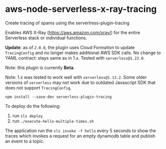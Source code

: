 # aws-node-serverless-x-ray-tracing
Create tracing of spams using the serverlress-plugin-tracing


Enables AWS X-Ray (https://aws.amazon.com/xray/) for the entire Serverless stack or individual functions.

**Update**: as of `2.0.0`, the plugin uses Cloud Formation to update `TracingConfig` and no longer
makes additional AWS SDK calls. No change to YAML contract: stays same as in 1.x. Tested with `serverless@1.22.0`.

Note: this plugin is currently **Beta**.

Note: 1.x was tested to work well with `serverless@1.13.2`. Some older versions of `serverless`
may not work due to outdated Javascript SDK that
does not support `TracingConfig`.

`npm install --save-dev serverless-plugin-tracing`

To deploy do the following:
1. run `sls deploy`
2. run `./execute-hello-multiple-times.sh`

The application run the `sls invoke -f hello` every 5 seconds to show the traces which invokes a request for an empty dynamodb table and publish an event to a topic.